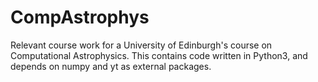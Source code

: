 # CompAstrophys
Relevant course work for a University of Edinburgh's course on Computational Astrophysics. 
This contains code written in Python3, and depends on numpy and yt as external packages.
